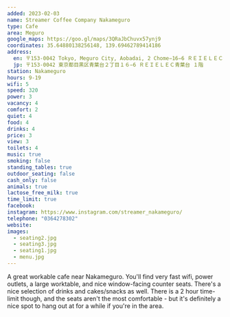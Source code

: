 ```yaml
---
added: 2023-02-03
name: Streamer Coffee Company Nakameguro
type: Cafe
area: Meguro
google_maps: https://goo.gl/maps/3QRaJbChuvx57ynj9
coordinates: 35.64880138256148, 139.69462789414186
address:
  en: 〒153-0042 Tokyo, Meguro City, Aobadai, 2 Chome−16−6 ＲＥＩＥＬＥＣ青葉台 １階
  jp: 〒153-0042 東京都目黒区青葉台２丁目１６−6 ＲＥＩＥＬＥＣ青葉台 １階
station: Nakameguro
hours: 9-19
wifi: 5
speed: 320
power: 3
vacancy: 4
comfort: 2
quiet: 4
food: 4
drinks: 4
price: 3
view: 3
toilets: 4
music: true
smoking: false
standing_tables: true
outdoor_seating: false
cash_only: false
animals: true
lactose_free_milk: true
time_limit: true
facebook: 
instagram: https://www.instagram.com/streamer_nakameguro/
telephone: "0364278302"
website: 
images:
  - seating2.jpg
  - seating3.jpg
  - seating1.jpg
  - menu.jpg
---
```


A great workable cafe near Nakameguro. You'll find very fast wifi, power outlets, a large worktable, and nice window-facing counter seats. There's a nice selection of drinks and cakes/snacks as well. There is a 2 hour time-limit though, and the seats aren't the most comfortable - but it's definitely a nice spot to hang out at for a while if you're in the area.